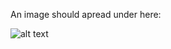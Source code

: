 An image should apread under here:

![alt text](https://github.com/8bitNrd/8bitnrd.github.io/blob/master/Pages/Enable%20Hyper-V/img/controlPanel.jpg=250x250)

